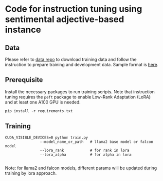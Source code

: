 # Code for instruction tuning using sentimental adjective-based instance

## Data
Please refer to [data repo](https://github.com/AnonymousGitRepository/data) to download training data and follow the instruction to prepare training and development data. Sample format is [here](https://github.com/AnonymousGitRepository/code/blob/main/ft_datasets/train_and_val_240_word_with_negation_sample.json).

## Prerequisite
Install the necessary packages to run training scripts. Note that instruction tuning requires the `peft` package to enable Low-Rank Adaptation (LoRA) and at least one A100 GPU is needed. 

```python 
pip install -r requirements.txt
```

## Training 
```shell
CUDA_VISIBLE_DEVICES=0 python train.py 
                --model_name_or_path   # llama2 base model or falcon model
                --lora_rank            # for rank in lora
                --lora_alpha           # for alpha in lora
                
```
Note: for llama2 and falcon models, different params will be updated during training by lora approach.
